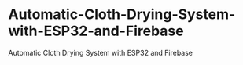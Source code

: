# Automatic-Cloth-Drying-System-with-ESP32-and-Firebase
Automatic Cloth Drying System with ESP32 and Firebase
